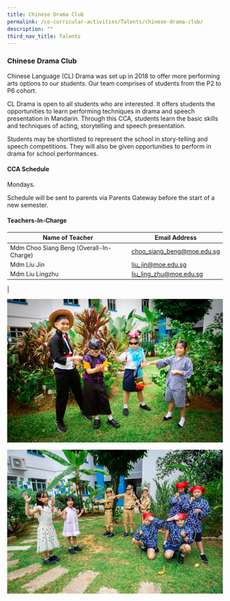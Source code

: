 ```yaml
---
title: Chinese Drama Club
permalink: /co-curricular-activities/Talents/chinese-drama-club/
description: ""
third_nav_title: Talents
---
```

### Chinese Drama Club

Chinese Language (CL) Drama was set up in 2018 to offer more performing arts options to our students. Our team comprises of students from the P2 to P6 cohort.

CL Drama is open to all students who are interested. It offers students the opportunities to learn performing techniques in drama and speech presentation in Mandarin. Through this CCA, students learn the basic skills and techniques of acting, storytelling and speech presentation.

Students may be shortlisted to represent the school in story-telling and speech competitions. They will also be given opportunities to perform in drama for school performances.

#### CCA Schedule
Mondays.

Schedule will be sent to parents via Parents Gateway before the start of a new semester.

#### Teachers-In-Charge

| Name of Teacher | Email Address |
|---|---|
| Mdm Choo Siang Beng (Overall-In-Charge) | [choo_siang_beng@moe.edu.sg](choo_siang_beng@moe.edu.sg) |
| Mdm Liu Jin | [liu_jin@moe.edu.sg](liu_jin@moe.edu.sg) |
| Mdm Liu Lingzhu  | [liu_ling_zhu@moe.edu.sg](liu_ling_zhu@moe.edu.sg)  |
|

![](/images/chi%20drama%20club%201.jpg)

![](/images/chi%20drama%20club%202.jpg)